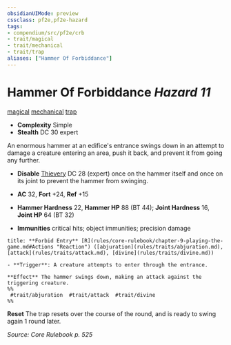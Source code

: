 ```yaml
---
obsidianUIMode: preview
cssclass: pf2e,pf2e-hazard
tags:
- compendium/src/pf2e/crb
- trait/magical
- trait/mechanical
- trait/trap
aliases: ["Hammer Of Forbiddance"]
---
```

# Hammer Of Forbiddance *Hazard 11*  
[magical](rules/traits/magical.md "Magical Item Trait")  [mechanical](rules/traits/mechanical.md "Mechanical Hazard Trait")  [trap](rules/traits/trap.md "Trap Hazard Trait")  

- **Complexity** Simple
- **Stealth** DC 30 expert  

An enormous hammer at an edifice's entrance swings down in an attempt to damage a creature entering an area, push it back, and prevent it from going any further.

- **Disable** [Thievery](compendium/skills.md#Thievery) DC 28 (expert) once on the hammer itself and once on its joint to prevent the hammer from swinging.  

- **AC** 32, **Fort** +24, **Ref** +15
- **Hammer Hardness** 22, **Hammer HP** 88 (BT 44); **Joint Hardness** 16, **Joint HP** 64 (BT 32)
- **Immunities** critical hits; object immunities; precision damage

```ad-embed-ability
title: **Forbid Entry** [R](rules/core-rulebook/chapter-9-playing-the-game.md#Actions "Reaction") ([abjuration](rules/traits/abjuration.md), [attack](rules/traits/attack.md), [divine](rules/traits/divine.md))

- **Trigger**: A creature attempts to enter through the entrance.

**Effect** The hammer swings down, making an attack against the triggering creature.  
%%
 #trait/abjuration  #trait/attack  #trait/divine 
%%
```

**Reset** The trap resets over the course of the round, and is ready to swing again 1 round later.  

*Source: Core Rulebook p. 525*